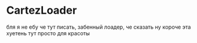 # CartezLoader
бля я не ебу че тут писать, забенный лоадер, че сказать
ну короче эта хуетень тут просто для красоты
